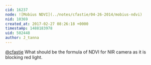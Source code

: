 ```yaml
---
cid: 16237
node: ![Mobius NDVI](../notes/cfastie/04-26-2014/mobius-ndvi)
nid: 10369
created_at: 2017-02-27 08:26:18 +0000
timestamp: 1488183978
uid: 502448
author: J_tanna
---
```


[@cfastie](/profile/cfastie) What should be the formula of NDVI for NIR camera as it is blocking red light. 